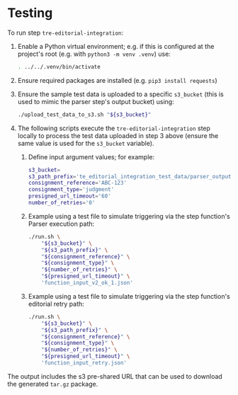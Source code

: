 # Testing

To run step `tre-editorial-integration`:

1. Enable a Python virtual environment; e.g. if this is configured at the
    project's root (e.g. with `python3 -m venv .venv`) use:

    ```bash
    . ../../.venv/bin/activate
    ```

2. Ensure required packages are installed (e.g. `pip3 install requests`)

3. Ensure the sample test data is uploaded to a specific `s3_bucket` (this is
    used to mimic the parser step's output bucket) using:

    ```bash
    ./upload_test_data_to_s3.sh "${s3_bucket}"
    ```

4. The following scripts execute the `tre-editorial-integration` step locally
    to process the test data uploaded in step 3 above (ensure the same value
    is used for the `s3_bucket` variable).

    1. Define input argument values; for example:

        ```bash
        s3_bucket=
        s3_path_prefix='te_editorial_integration_test_data/parser_output/'
        consignment_reference='ABC-123'
        consignment_type='judgment'
        presigned_url_timeout='60'
        number_of_retries='0'
        ```

    2. Example using a test file to simulate triggering via the step
        function's Parser execution path:

        ```bash        
        ./run.sh \
            "${s3_bucket}" \
            "${s3_path_prefix}" \
            "${consignment_reference}" \
            "${consignment_type}" \
            "${number_of_retries}" \
            "${presigned_url_timeout}" \
            'function_input_v2_ok_1.json'
        ```

    3. Example using a test file to simulate triggering via the step
        function's editorial retry path:

        ```bash
        ./run.sh \
            "${s3_bucket}" \
            "${s3_path_prefix}" \
            "${consignment_reference}" \
            "${consignment_type}" \
            "${number_of_retries}" \
            "${presigned_url_timeout}" \
            'function_input_retry.json'
        ```

The output includes the s3 pre-shared URL that can be used to download the
generated `tar.gz` package.

